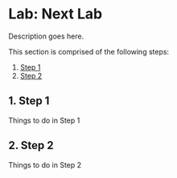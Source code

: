 # Lab: Next Lab

Description goes here.

This section is comprised of the following steps:

1. [Step 1](#1-step-1)
1. [Step 2](#2-step-2)

## 1. Step 1

Things to do in Step 1

## 2. Step 2

Things to do in Step 2
